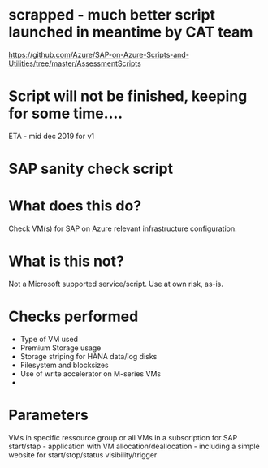 # scrapped - much better script launched in meantime by CAT team
https://github.com/Azure/SAP-on-Azure-Scripts-and-Utilities/tree/master/AssessmentScripts


# Script will not be finished, keeping for some time....




ETA - mid dec 2019 for v1 


# SAP sanity check script
# What does this do?
Check VM(s) for SAP on Azure relevant infrastructure configuration.

# What is this not?
Not a Microsoft supported service/script.
Use at own risk, as-is.

# Checks performed
- Type of VM used
- Premium Storage usage
- Storage striping for HANA data/log disks
- Filesystem and blocksizes
- Use of write accelerator on M-series VMs
- 

# Parameters



 VMs in specific ressource group or all VMs in a subscription for 
SAP start/stap - application with VM allocation/deallocation - including a simple website for start/stop/status visibility/trigger 

